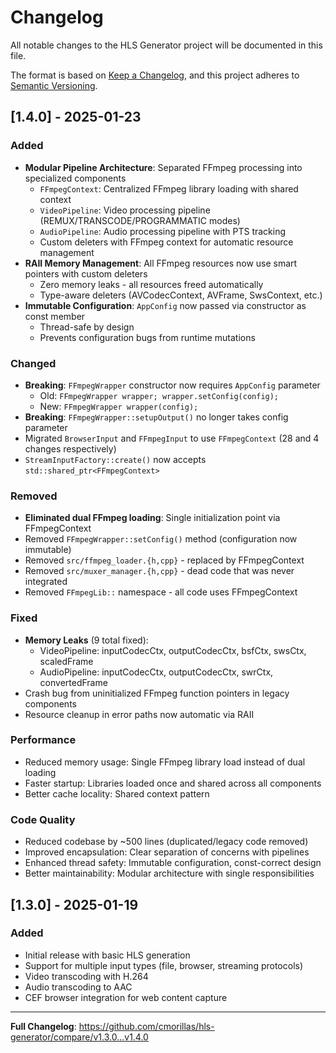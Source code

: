 # Changelog

All notable changes to the HLS Generator project will be documented in this file.

The format is based on [Keep a Changelog](https://keepachangelog.com/en/1.0.0/),
and this project adheres to [Semantic Versioning](https://semver.org/spec/v2.0.0.html).

## [1.4.0] - 2025-01-23

### Added
- **Modular Pipeline Architecture**: Separated FFmpeg processing into specialized components
  - `FFmpegContext`: Centralized FFmpeg library loading with shared context
  - `VideoPipeline`: Video processing pipeline (REMUX/TRANSCODE/PROGRAMMATIC modes)
  - `AudioPipeline`: Audio processing pipeline with PTS tracking
  - Custom deleters with FFmpeg context for automatic resource management
- **RAII Memory Management**: All FFmpeg resources now use smart pointers with custom deleters
  - Zero memory leaks - all resources freed automatically
  - Type-aware deleters (AVCodecContext, AVFrame, SwsContext, etc.)
- **Immutable Configuration**: `AppConfig` now passed via constructor as const member
  - Thread-safe by design
  - Prevents configuration bugs from runtime mutations

### Changed
- **Breaking**: `FFmpegWrapper` constructor now requires `AppConfig` parameter
  - Old: `FFmpegWrapper wrapper; wrapper.setConfig(config);`
  - New: `FFmpegWrapper wrapper(config);`
- **Breaking**: `FFmpegWrapper::setupOutput()` no longer takes config parameter
- Migrated `BrowserInput` and `FFmpegInput` to use `FFmpegContext` (28 and 4 changes respectively)
- `StreamInputFactory::create()` now accepts `std::shared_ptr<FFmpegContext>`

### Removed
- **Eliminated dual FFmpeg loading**: Single initialization point via FFmpegContext
- Removed `FFmpegWrapper::setConfig()` method (configuration now immutable)
- Removed `src/ffmpeg_loader.{h,cpp}` - replaced by FFmpegContext
- Removed `src/muxer_manager.{h,cpp}` - dead code that was never integrated
- Removed `FFmpegLib::` namespace - all code uses FFmpegContext

### Fixed
- **Memory Leaks** (9 total fixed):
  - VideoPipeline: inputCodecCtx, outputCodecCtx, bsfCtx, swsCtx, scaledFrame
  - AudioPipeline: inputCodecCtx, outputCodecCtx, swrCtx, convertedFrame
- Crash bug from uninitialized FFmpeg function pointers in legacy components
- Resource cleanup in error paths now automatic via RAII

### Performance
- Reduced memory usage: Single FFmpeg library load instead of dual loading
- Faster startup: Libraries loaded once and shared across all components
- Better cache locality: Shared context pattern

### Code Quality
- Reduced codebase by ~500 lines (duplicated/legacy code removed)
- Improved encapsulation: Clear separation of concerns with pipelines
- Enhanced thread safety: Immutable configuration, const-correct design
- Better maintainability: Modular architecture with single responsibilities

## [1.3.0] - 2025-01-19

### Added
- Initial release with basic HLS generation
- Support for multiple input types (file, browser, streaming protocols)
- Video transcoding with H.264
- Audio transcoding to AAC
- CEF browser integration for web content capture

---

**Full Changelog**: https://github.com/cmorillas/hls-generator/compare/v1.3.0...v1.4.0
